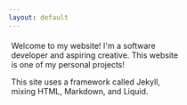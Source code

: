 ```yaml
---
layout: default
---
```

<script src="https://platform.linkedin.com/badges/js/profile.js" async defer type="text/javascript"></script>

<div style="display:flex;flex-wrap:wrap;">


<div style="flex:50%;padding:5px;">
Welcome to my website! I'm a software developer and aspiring creative.  This website is one of my personal projects!

This site uses a framework called Jekyll, mixing HTML, Markdown, and Liquid.
<br/>
</div>

<div style="flex:25%;">
    <div style="float:right;" class="badge-base LI-profile-badge" data-locale="en_US" data-size="medium" data-theme="light" data-type="VERTICAL" data-vanity="christopher-iwaskiw-23b606a8" data-version="v1"><a class="badge-base__link LI-simple-link" href="https://www.linkedin.com/in/christopher-iwaskiw-23b606a8?trk=profile-badge"></a></div>
</div>



</div>

              

        

